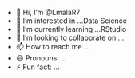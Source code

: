 - 👋 Hi, I’m @LmalaR7
- 👀 I’m interested in ...Data Science
- 🌱 I’m currently learning ...RStudio
- 💞️ I’m looking to collaborate on ...
- 📫 How to reach me ...
- 😄 Pronouns: ...
- ⚡ Fun fact: ...

<!---
LmalaR7/LmalaR7 is a ✨ special ✨ repository because its `README.md` (this file) appears on your GitHub profile.
You can click the Preview link to take a look at your changes.
--->
